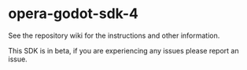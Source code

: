 # opera-godot-sdk-4

See the repository wiki for the instructions and other information.

This SDK is in beta, if you are experiencing any issues please report an issue.
